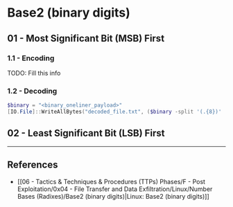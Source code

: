 # Base2 (binary digits)

## 01 - Most Significant Bit (MSB) First

### 1.1 - Encoding

TODO: Fill this info

### 1.2 - Decoding

```powershell
$binary = "<binary_oneliner_payload>"
[IO.File]::WriteAllBytes("decoded_file.txt", ($binary -split '(.{8})' | Where-Object { $_ -ne '' } | ForEach-Object { [Convert]::ToByte($_, 2) }))
```

## 02 - Least Significant Bit (LSB) First

---
## References

- [[06 - Tactics & Techniques & Procedures (TTPs) Phases/F - Post Exploitation/0x04 - File Transfer and Data Exfiltration/Linux/Number Bases (Radixes)/Base2 (binary digits)|Linux: Base2 (binary digits)]]